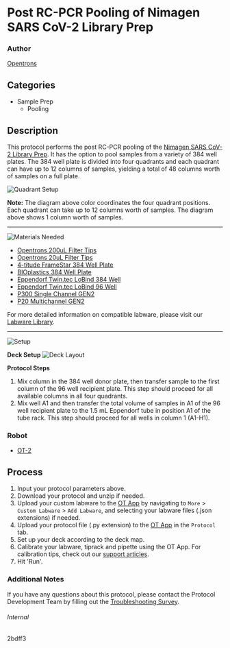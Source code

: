 # Post RC-PCR Pooling of Nimagen SARS CoV-2 Library Prep

### Author
[Opentrons](https://opentrons.com/)

## Categories
* Sample Prep
	* Pooling

## Description
This protocol performs the post RC-PCR pooling of the [Nimagen SARS CoV-2 Library Prep](https://www.nimagen.com/shop/products/rc-cov096/easyseq-sars-cov-2-novel-coronavirus-whole-genome-sequencing-kit). It has the option to pool samples from a variety of 384 well plates. The 384 well plate is divided into four quadrants and each quadrant can have up to 12 columns of samples, yielding a total of 48 columns worth of samples on a full plate.

![Quadrant Setup](https://opentrons-protocol-library-website.s3.amazonaws.com/custom-README-images/2bdff3/quadrant_diagram.png)

**Note:** The diagram above color coordinates the four quadrant positions. Each quadrant can take up to 12 columns worth of samples. The diagram above shows 1 column worth of samples.

---
![Materials Needed](https://s3.amazonaws.com/opentrons-protocol-library-website/custom-README-images/001-General+Headings/materials.png)

* [Opentrons 200uL Filter Tips](https://shop.opentrons.com/collections/opentrons-tips/products/opentrons-200ul-filter-tips)
* [Opentrons 20uL Filter Tips](https://shop.opentrons.com/collections/opentrons-tips/products/opentrons-10ul-tips)
* [4-titude FrameStar 384 Well Plate](https://www.thermofisher.com/order/catalog/product/95040450#/95040450)
* [BIOplastics 384 Well Plate](https://www.bioplastics.com/productdetails.aspx?code=B70515)
* [Eppendorf Twin.tec LoBind 384 Well](https://online-shop.eppendorf.co.uk/UK-en/Laboratory-Consumables-44512/Plates-44516/Eppendorf-twin.tec-PCR-Plates-LoBind-PF-58208.html#Accessory)
* [Eppendorf Twin.tec LoBind 96 Well](https://online-shop.eppendorf.co.uk/UK-en/Laboratory-Consumables-44512/Plates-44516/Eppendorf-twin.tec-PCR-Plates-LoBind-PF-58208.html#Accessory)
* [P300 Single Channel GEN2](https://shop.opentrons.com/collections/ot-2-robot/products/single-channel-electronic-pipette?variant=5984549109789)
* [P20 Multichannel GEN2](https://shop.opentrons.com/collections/ot-2-robot/products/8-channel-electronic-pipette)

For more detailed information on compatible labware, please visit our [Labware Library](https://labware.opentrons.com/).

---
![Setup](https://s3.amazonaws.com/opentrons-protocol-library-website/custom-README-images/001-General+Headings/Setup.png)

**Deck Setup**
![Deck Layout](https://opentrons-protocol-library-website.s3.amazonaws.com/custom-README-images/2bdff3/2bdff3-layout.png)


**Protocol Steps**

1. Mix column in the 384 well donor plate, then transfer sample to the first column of the 96 well recipient plate. This step should proceed for all available columns in all four quadrants.
2. Mix well A1 and then transfer the total volume of samples in A1 of the 96 well recipient plate to the 1.5 mL Eppendorf tube in position A1 of the tube rack. This step should proceed for all wells in column 1 (A1-H1).

### Robot
* [OT-2](https://opentrons.com/ot-2)

## Process

1. Input your protocol parameters above.
2. Download your protocol and unzip if needed.
3. Upload your custom labware to the [OT App](https://opentrons.com/ot-app) by navigating to `More` > `Custom Labware` > `Add Labware`, and selecting your labware files (.json extensions) if needed.
4. Upload your protocol file (.py extension) to the [OT App](https://opentrons.com/ot-app) in the `Protocol` tab.
5. Set up your deck according to the deck map.
6. Calibrate your labware, tiprack and pipette using the OT App. For calibration tips, check out our [support articles](https://support.opentrons.com/en/collections/1559720-guide-for-getting-started-with-the-ot-2).
7. Hit 'Run'.

### Additional Notes

If you have any questions about this protocol, please contact the Protocol Development Team by filling out the [Troubleshooting Survey](https://protocol-troubleshooting.paperform.co/).

###### Internal
2bdff3